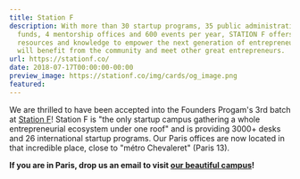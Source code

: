```yaml
---
title: Station F
description: With more than 30 startup programs, 35 public administrations, 150 VC
  funds, 4 mentorship offices and 600 events per year, STATION F offers all the best
  resources and knowledge to empower the next generation of entrepreneurs. Startups
  will benefit from the community and meet other great entrepreneurs.
url: https://stationf.co/
date: 2018-07-17T00:00:00-00:00
preview_image: https://stationf.co/img/cards/og_image.png
featured:
---
```


<p>We are thrilled to have been accepted into the Founders Progam's 3rd
batch at <a href="https://stationf.co/">Station F</a>! Station F is
&quot;the only startup campus gathering a whole entrepreneurial ecosystem
under one roof&quot; and is providing 3000+ desks and 26 international
startup programs. Our Paris offices are now located in that incredible
place, close to &quot;m&eacute;tro Chevaleret&quot; (Paris 13).</p>
<p><strong>If you are in Paris, drop us an email to visit
<a href="%20https://stationf.co/campus/">our beautiful campus</a>!</strong></p>
